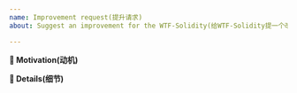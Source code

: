 ```yaml
---
name: Improvement request(提升请求)
about: Suggest an improvement for the WTF-Solidity(给WTF-Solidity提一个改进提升的请求)

---
```


**🧐 Motivation(动机)**

<!-- Please describe your motivation in the improvement request. (请描述您在提升请求中的动机。)-->

**📝 Details(细节)**

<!-- Please describe your improvement request in detail. (请详细描述您的提升请求。)-->

<!-- We will assign it to you if you desire to fix it. You can comment on the issue. (如果你愿意修复它，我们将把任务指派给你。你可以发表评论在问题中。)-->